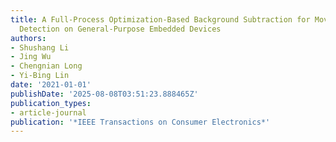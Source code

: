 ```yaml
---
title: A Full-Process Optimization-Based Background Subtraction for Moving Object
  Detection on General-Purpose Embedded Devices
authors:
- Shushang Li
- Jing Wu
- Chengnian Long
- Yi-Bing Lin
date: '2021-01-01'
publishDate: '2025-08-08T03:51:23.888465Z'
publication_types:
- article-journal
publication: '*IEEE Transactions on Consumer Electronics*'
---
```

